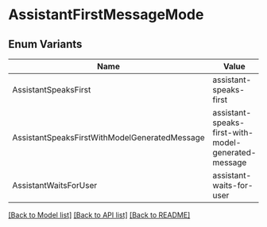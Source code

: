 # AssistantFirstMessageMode

## Enum Variants

| Name | Value |
|---- | -----|
| AssistantSpeaksFirst | assistant-speaks-first |
| AssistantSpeaksFirstWithModelGeneratedMessage | assistant-speaks-first-with-model-generated-message |
| AssistantWaitsForUser | assistant-waits-for-user |


[[Back to Model list]](../README.md#documentation-for-models) [[Back to API list]](../README.md#documentation-for-api-endpoints) [[Back to README]](../README.md)


